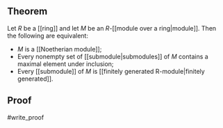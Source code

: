 ## Theorem
Let $R$ be a [[ring]] and let $M$ be an $R$-[[module over a ring|module]]. Then the following are equivalent:
- $M$ is a [[Noetherian module]];
- Every nonempty set of [[submodule|submodules]] of $M$ contains a maximal element under inclusion;
- Every [[submodule]] of $M$ is [[finitely generated R-module|finitely generated]].
## Proof
#write_proof 